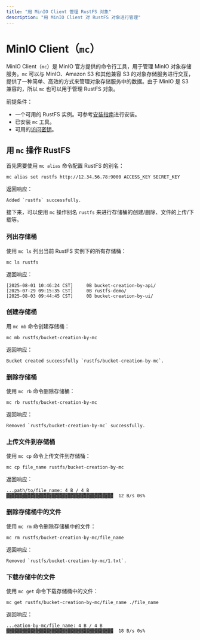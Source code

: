 ```yaml
---
title: "用 MinIO Client 管理 RustFS 对象"
description: "用 MinIO Client 对 RustFS 对象进行管理​"
---
```


# MinIO Client（`mc`）

MinIO Client（`mc`）是 MinIO 官方提供的命令行工具，用于管理 MinIO 对象存储服务。`mc` 可以与 MinIO、Amazon S3 和其他兼容 S3 的对象存储服务进行交互，提供了一种简单、高效的方式来管理对象存储服务中的数据。由于 MinIO 是 S3 兼容的，所以 `mc` 也可以用于管理 RustFS 对象。

前提条件：

- 一个可用的 RustFS 实例。可参考[安装指南](../installation/index.md)进行安装。
- 已安装 `mc` 工具。
- 可用的[访问密钥](../administration/iam/access-token.md)。

## 用 `mc` 操作 RustFS 

首先需要使用 `mc alias` 命令配置 RustFS 的别名：

```
mc alias set rustfs http://12.34.56.78:9000 ACCESS_KEY SECRET_KEY
```

返回响应：

```
Added `rustfs` successfully.
```

接下来，可以使用 `mc` 操作别名 `rustfs` 来进行存储桶的创建/删除、文件的上传/下载等。

### 列出存储桶

使用 `mc ls` 列出当前 RustFS 实例下的所有存储桶：

```
mc ls rustfs
```

返回响应：

```
[2025-08-01 10:46:24 CST]     0B bucket-creation-by-api/
[2025-07-29 09:15:35 CST]     0B rustfs-demo/
[2025-08-03 09:44:45 CST]     0B bucket-creation-by-ui/
```

### 创建存储桶

用 `mc mb` 命令创建存储桶：

```
mc mb rustfs/bucket-creation-by-mc
```

返回响应：  

```
Bucket created successfully `rustfs/bucket-creation-by-mc`.
```

### 删除存储桶

使用 `mc rb` 命令删除存储桶：

```
mc rb rustfs/bucket-creation-by-mc
```

返回响应：

```
Removed `rustfs/bucket-creation-by-mc` successfully.
```

### 上传文件到存储桶

使用 `mc cp` 命令上传文件到存储桶：

```
mc cp file_name rustfs/bucket-creation-by-mc
```

返回响应：

```
...path/to/file_name: 4 B / 4 B  ▓▓▓▓▓▓▓▓▓▓▓▓▓▓▓▓▓▓▓▓▓▓▓▓▓▓▓▓▓▓▓▓▓▓▓▓▓▓▓▓  12 B/s 0s%
```

### 删除存储桶中的文件

使用 `mc rm` 命令删除存储桶中的文件：

```
mc rm rustfs/bucket-creation-by-mc/file_name
```

返回响应：

```
Removed `rustfs/bucket-creation-by-mc/1.txt`.
```

### 下载存储中的文件

使用 `mc get` 命令下载存储桶中的文件：

```
mc get rustfs/bucket-creation-by-mc/file_name ./file_name
```

返回响应：

```
...eation-by-mc/file_name: 4 B / 4 B  ▓▓▓▓▓▓▓▓▓▓▓▓▓▓▓▓▓▓▓▓▓▓▓▓▓▓▓▓▓▓▓▓▓▓▓▓▓▓▓▓  18 B/s 0s%
```

